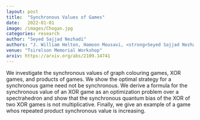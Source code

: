 ```yaml
---
layout: post
title:  "Synchronous Values of Games"
date:   2022-01-01
image: /images/Chogan.jpg
categories: research
author: "Seyed Sajjad Nezhadi"
authors: "J. William Helton, Hamoon Mousavi, <strong>Seyed Sajjad Nezhadi</strong>, Vern I. Paulsen, Travis B. Russell"
venue: "Tsirelson Memorial Workshop"
arxiv: https://arxiv.org/abs/2109.14741
---
```

We investigate the synchronous values of graph colouring games, XOR games, and products of games. We show the optimal strategy for a synchronous game need not be synchronous. We derive a formula for the synchronous value of an XOR game as an optimization problem over a spectrahedron and show that the synchronous quantum bias of the XOR of two XOR games is not multiplicative. Finally, we give an example of a game whos repeated product synchronous value is increasing.